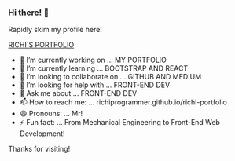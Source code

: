 ### Hi there! 👋

Rapidly skim my profile here!

[RICHI´S PORTFOLIO](https://richiprogrammer.github.io/richi-portfolio/ "Visit Richi's Portfolio!")

- 🔭 I’m currently working on ... MY PORTFOLIO
- 🌱 I’m currently learning ... BOOTSTRAP AND REACT
- 👯 I’m looking to collaborate on ... GITHUB AND MEDIUM
- 🤔 I’m looking for help with ... FRONT-END DEV
- 💬 Ask me about ... FRONT-END DEV
- 📫 How to reach me: ... richiprogrammer.github.io/richi-portfolio
- 😄 Pronouns: ... Mr!
- ⚡ Fun fact:  ... From Mechanical Engineering to Front-End Web Development!


Thanks for visiting!
